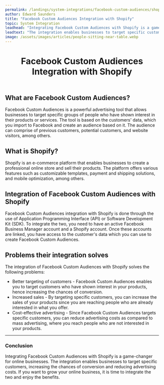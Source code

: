 ```yaml
---
permalink: /landings/system-integrations/facebook-custom-audiences/shopify
author: Edward Saunders
title: "Facebook Custom Audiences Integration with Shopify"
topic: System Integration
leadhead: "Integrating Facebook Custom Audiences with Shopify is a game-changer for online businesses"
leadtext: "The integration enables businesses to target specific customers, increasing the chances of conversion and reducing advertising costs. If you want to grow your online business, it is time to integrate the two and enjoy the benefits."
image: /assets/images/articles/people-sitting-near-table.webp
---
```

<div class="arttext">	<header>
		<h1>Facebook Custom Audiences Integration with Shopify</h1>
	</header>
	<section>
		<h2>What are Facebook Custom Audiences?</h2>
		<p>Facebook Custom Audiences is a powerful advertising tool that allows businesses to target specific groups of people who have shown interest in their products or services. The tool is based on the customers' data, which you import to Facebook and create an audience based on it. The audience can comprise of previous customers, potential customers, and website visitors, among others.</p>
		<h2>What is Shopify?</h2>
		<p>Shopify is an e-commerce platform that enables businesses to create a professional online store and sell their products. The platform offers various features such as customizable templates, payment and shipping solutions, and mobile optimization, among others.</p>
		<h2>Integration of Facebook Custom Audiences with Shopify</h2>
		<p>Facebook Custom Audiences integration with Shopify is done through the use of Application Programming Interface (API) or Software Development Kit (SDK). To integrate the two, you need to have an active Facebook Business Manager account and a Shopify account. Once these accounts are linked, you have access to the customer's data which you can use to create Facebook Custom Audiences.</p>
		<h2>Problems their integration solves</h2>
		<p>The integration of Facebook Custom Audiences with Shopify solves the following problems:</p>
		<ul>
			<li>Better targeting of customers - Facebook Custom Audiences enables you to target customers who have shown interest in your products, hence increasing the chances of conversion.</li>
			<li>Increased sales - By targeting specific customers, you can increase the sales of your products since you are reaching people who are already interested in what you offer.</li>
			<li>Cost-effective advertising - Since Facebook Custom Audiences targets specific customers, you can reduce advertising costs as compared to mass advertising, where you reach people who are not interested in your products.</li>		
		</ul>
	</section>
	<footer>
		<hr>
		<h3>Conclusion</h3>
		<p>Integrating Facebook Custom Audiences with Shopify is a game-changer for online businesses. The integration enables businesses to target specific customers, increasing the chances of conversion and reducing advertising costs. If you want to grow your online business, it is time to integrate the two and enjoy the benefits.</p>
	</footer>
</div>